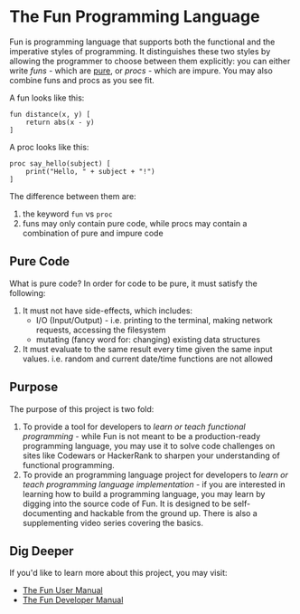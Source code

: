 # The Fun Programming Language

Fun is programming language that supports both the functional and the
imperative styles of programming. It distinguishes these two styles
by allowing the programmer to choose between them explicitly: you can
either write *funs* - which are [pure](https://en.wikipedia.org/wiki/Pure_function), 
or *procs* - which are impure. You may also combine
funs and procs as you see fit.

A fun looks like this:

```
fun distance(x, y) [
    return abs(x - y)
]
```

A proc looks like this:

```
proc say_hello(subject) [
    print("Hello, " + subject + "!")
]
```

The difference between them are:

1. the keyword `fun` vs `proc`
2. funs may only contain pure code, while procs may contain
a combination of pure and impure code

## Pure Code

What is pure code? In order for code to be pure, it must
satisfy the following:

1. It must not have side-effects, which includes:
    * I/O (Input/Output) - i.e. printing to the terminal, making network requests, accessing the filesystem
    * mutating (fancy word for: changing) existing data structures
2. It must evaluate to the same result every time given the same input values. i.e. random and current date/time functions are not allowed

## Purpose

The purpose of this project is two fold:

1. To provide a tool for developers to *learn or teach functional programming* - while Fun is not meant to be a production-ready programming language, you may use it
to solve code challenges on sites like Codewars or HackerRank to sharpen your understanding of functional programming.
2. To provide an programming language project for developers to *learn or teach programming language implementation* - if you are interested in learning how
to build a programming language, you may learn by digging
into the source code of Fun. It is designed to be self-documenting and hackable from the ground up. There
is also a supplementing video series covering the basics.

## Dig Deeper

If you'd like to learn more about this project, you may visit:

* [The Fun User Manual](USER_MANUAL.md)
* [The Fun Developer Manual](CONTRIBUTING.md)